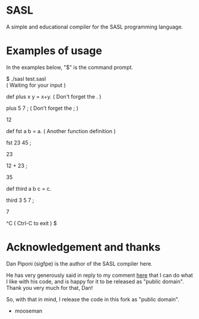 SASL
====

A simple and educational compiler for the SASL programming language.



Examples of usage
=================

In the examples below, "$" is the command prompt. 


$ ./sasl  test.sasl  
                          ( Waiting for your input ) 

def plus x y = x+y.       ( Don't forget the .     )  

plus 5 7 ;                ( Don't forget the ;     ) 

12   

def fst a b = a.          ( Another function definition ) 

fst 23 45 ; 

23

12 + 23 ; 

35 

def third a b c = c. 

third 3 5 7 ; 

7  

^C                        ( Ctrl-C to exit ) 
$  



Acknowledgement and thanks
========================== 

Dan Piponi (sigfpe) is the author of the SASL compiler here. 

He has very generously said in reply to my comment [here](http://blog.sigfpe.com/2017/06/a-relaxation-technique.html#comments) that I can do what I like with his code, and is happy for it to be released as "public domain". 
Thank you very much for that, Dan! 


So, with that in mind, I release the code in this fork as "public domain".  



- mooseman 

 
    
